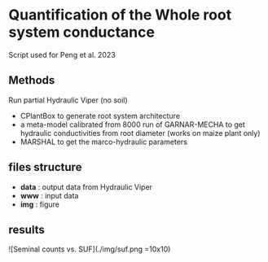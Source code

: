 # Quantification of the Whole root system conductance

Script used for Peng et al. 2023
## Methods

Run partial Hydraulic Viper (no soil)
- CPlantBox to generate root system architecture
- a meta-model calibrated from 8000 run of GARNAR-MECHA to get hydraulic conductivities from root diameter (works on maize plant only)
- MARSHAL to get the marco-hydraulic parameters

## files structure

- **data** : output data from Hydraulic Viper
- **www** : input data
- **img** : figure

## results

![Seminal counts vs. SUF](./img/suf.png =10x10)

